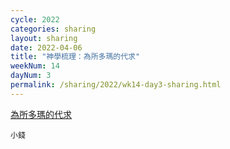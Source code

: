 ```yaml
---
cycle: 2022
categories: sharing
layout: sharing
date: 2022-04-06
title: "神學梳理：為所多瑪的代求"
weekNum: 14
dayNum: 3
permalink: /sharing/2022/wk14-day3-sharing.html
---
```


[為所多瑪的代求](https://eccseattle.github.io/media/sharing/2022/wk014/2022-04-06-bin.m4a)

`小錢`
